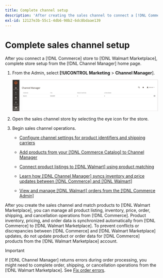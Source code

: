 ```yaml
---
title: Complete channel setup
description: 'After creating the sales channel to connect a [!DNL Commerce] Store view to Walmart Marketplace, open the channel and complete the channel configuration. Then, start the process to add products, and manage listings, inventory, pricing, and orders from Channel Manager.'
exl-id: 12127e3b-55c1-4db6-98b2-6dc8bdaae139
---
```

# Complete sales channel setup

After you connect a [!DNL Commerce] store to [!DNL Walmart Marketplace], complete store setup from the [!DNL Channel Manager] home page.

1. From the Admin, select **[!UICONTROL Marketing** > **Channel Manager**].

   ![Manage Channel Manager Stores](assets/channel-manager-setup-first-store.png)

1. Open the sales channel store by selecting the eye icon for the store.

1. Begin sales channel operations.

   - [Configure channel settings for product identifiers and shipping carriers](settings-overview.md)

   - [Add products from your [!DNL Commerce Catalog] to Channel Manager](add-products-to-channel-store.md)

   - [Connect product listings to [!DNL Walmart] using product matching](connect-listings-to-marketplace.md)

   - [Learn how [!DNL Channel Manager] syncs inventory and price updates between [!DNL Commerce] and [!DNL Walmart]](inventory-and-price-updates.md)

   - [View and manage [!DNL Walmart] orders from the [!DNL Commerce Admin]](manage-orders.md)

After you create the sales channel and match products to [!DNL Walmart Marketplace], you can manage all product listing, inventory, price, order, shipping, and cancellation operations from [!DNL Commerce]. Product inventory, pricing, and order data is synchronized automatically from [!DNL Commerce] to [!DNL Walmart Marketplace]. To prevent conflicts or discrepancies between [!DNL Commerce] and [!DNL Walmart Marketplace] updates, do not update product or order data for [!DNL Commerce] products from the [!DNL Walmart Marketplace] account. 

>[!IMPORTANT]
>
>If [!DNL Channel Manager] returns errors during order processing, you might need to complete order, shipping, or cancellation operations from the [!DNL Walmart Marketplace]. See [Fix order errors](process-orders.md#fix-order-errors).

